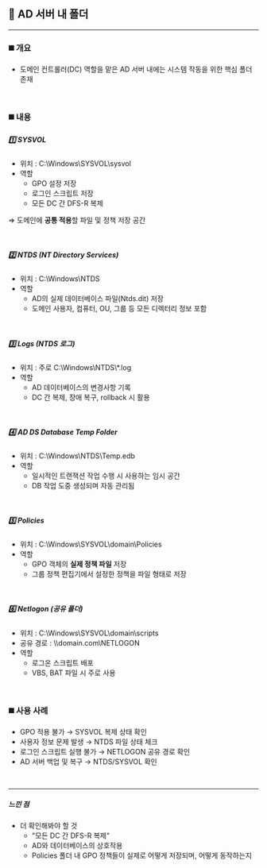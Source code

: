 ## 📌 AD 서버 내 폴더

---

### ◼️ 개요
- 도메인 컨트롤러(DC) 역할을 맡은 AD 서버 내에는 시스템 작동을 위한 핵심 폴더 존재

<br>

### ◼️ 내용
##### 1️⃣ SYSVOL
- 위치 : C:\Windows\SYSVOL\sysvol
- 역할
  - GPO 설정 저장
  - 로그인 스크립트 저장
  - 모든 DC 간 DFS-R 복제

⇒ 도메인에 **공통 적용**할 파일 및 정책 저장 공간

<br>

##### 2️⃣ NTDS (NT Directory Services)
- 위치 : C:\Windows\NTDS
- 역할
  - AD의 실제 데이터베이스 파일(Ntds.dit) 저장
  - 도메인 사용자, 컴퓨터, OU, 그룹 등 모든 디렉터리 정보 포함

<br>

##### 3️⃣ Logs (NTDS 로그)
- 위치 : 주로 C:\Windows\NTDS\\*.log
- 역할
  - AD 데이터베이스의 변경사항 기록
  - DC 간 복제, 장애 복구, rollback 시 활용

<br>

##### 4️⃣ AD DS Database Temp Folder
- 위치 : C:\Windows\NTDS\Temp.edb
- 역할
  - 일시적인 트랜잭션 작업 수행 시 사용하는 임시 공간
  - DB 작업 도중 생성되며 자동 관리됨

<br>

##### 5️⃣ Policies
- 위치 : C:\Windows\SYSVOL\domain\Policies
- 역할
  - GPO 객체의 **실제 정책 파일** 저장
  - 그룹 정책 편집기에서 설정한 정책을 파일 형태로 저장

<br>

##### 6️⃣ Netlogon (공유 폴더)
- 위치 : C:\Windows\SYSVOL\domain\scripts
- 공유 경로 : \\\domain.com\NETLOGON
- 역할
  - 로그온 스크립트 배포
  - VBS, BAT 파일 시 주로 사용

<br>

### ◼️ 사용 사례
- GPO 적용 불가 → SYSVOL 복제 상태 확인
- 사용자 정보 문제 발생 → NTDS 파일 상태 체크
- 로그인 스크립트 실행 불가 → NETLOGON 공유 경로 확인
- AD 서버 백업 및 복구 → NTDS/SYSVOL 확인

<br>

---
##### 느낀 점
- 더 확인해봐야 할 것
  - "모든 DC 간 DFS-R 복제"
  - AD와 데이터베이스의 상호작용
  - Policies 폴더 내 GPO 정책들이 실제로 어떻게 저장되며, 어떻게 동작하는지



